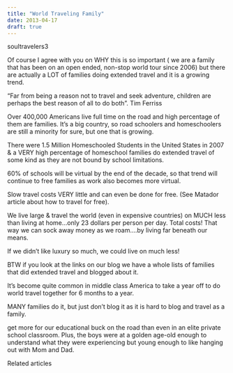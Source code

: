 ```yaml
---
title: "World Traveling Family"
date: 2013-04-17
draft: true
---
```


  
  
  
  

<!--more--> soultravelers3  
  

Of course I agree with you on WHY this is so important ( we are a family that has been on an open ended, non-stop world tour since 2006) but there are actually a LOT of families doing extended travel and it is a growing trend.  
  
“Far from being a reason not to travel and seek adventure, children are perhaps the best reason of all to do both”. Tim Ferriss

Over 400,000 Americans live full time on the road and high percentage of them are families. It’s a big country, so road schoolers and homeschoolers are still a minority for sure, but one that is growing.

There were 1.5 Million Homeschooled Students in the United States in 2007 & a VERY high percentage of homeschool families do extended travel of some kind as they are not bound by school limitations.

60% of schools will be virtual by the end of the decade, so that trend will continue to free families as work also becomes more virtual.

Slow travel costs VERY little and can even be done for free. (See Matador article about how to travel for free).

We live large & travel the world (even in expensive countries) on MUCH less than living at home…only 23 dollars per person per day. Total costs! That way we can sock away money as we roam….by living far beneath our means.

If we didn’t like luxury so much, we could live on much less!  
  

BTW if you look at the links on our blog we have a whole lists of families that did extended travel and blogged about it.

It’s become quite common in middle class America to take a year off to do world travel together for 6 months to a year.

MANY families do it, but just don’t blog it as it is hard to blog and travel as a family.  
  
get more for our educational buck on the road than even in an elite private school classroom. Plus, the boys were at a golden age-old enough to understand what they were experiencing but young enough to like hanging out with Mom and Dad.

Related articles

